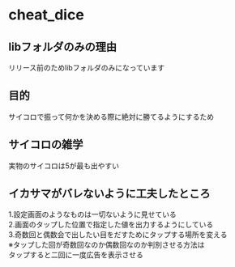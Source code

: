 # cheat_dice
## libフォルダのみの理由  
  リリース前のためlibフォルダのみになっています  

## 目的  
サイコロで振って何かを決める際に絶対に勝てるようにするため  

## サイコロの雑学    
実物のサイコロは5が最も出やすい  

## イカサマがバレないように工夫したところ
   1.設定画面のようなものは一切ないように見せている  
   2.画面のタップした位置で指定した値を出力するようにしている  
   3.奇数回と偶数会で出したい目をだすためにタップする場所を変える  
      ※タップした回が奇数回なのか偶数回なのか判別させる方法は  
       タップすると二回に一度広告を表示させる  
      
